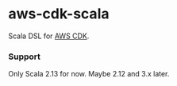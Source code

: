# aws-cdk-scala

Scala DSL for [AWS CDK](https://github.com/aws/aws-cdk).

### Support

Only Scala 2.13 for now. Maybe 2.12 and 3.x later.
